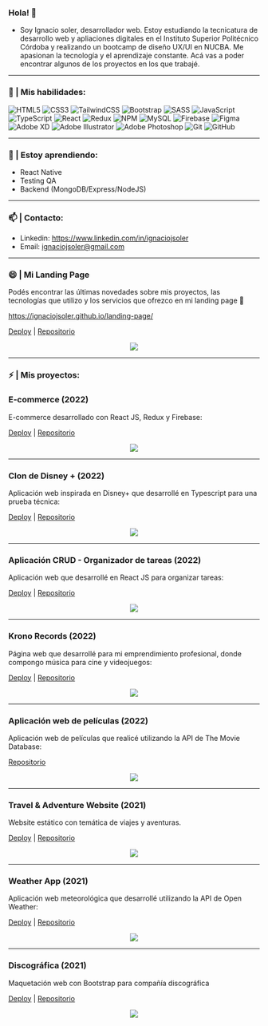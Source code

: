 ### Hola! 👋
- Soy Ignacio soler, desarrollador web. Estoy estudiando la tecnicatura de desarrollo web y apliaciones digitales en el Instituto Superior Politécnico Córdoba y realizando un bootcamp de diseño UX/UI en NUCBA. Me apasionan la tecnología y el aprendizaje constante. Acá vas a poder encontrar algunos de los proyectos en los que trabajé.

<hr>

### 🧠 | Mis habilidades:
![HTML5](https://img.shields.io/badge/html5-%23E34F26.svg?style=for-the-badge&logo=html5&logoColor=white)
![CSS3](https://img.shields.io/badge/css3-%231572B6.svg?style=for-the-badge&logo=css3&logoColor=white)
![TailwindCSS](https://img.shields.io/badge/tailwindcss-%2338B2AC.svg?style=for-the-badge&logo=tailwind-css&logoColor=white)
![Bootstrap](https://img.shields.io/badge/bootstrap-%23563D7C.svg?style=for-the-badge&logo=bootstrap&logoColor=white)
![SASS](https://img.shields.io/badge/SASS-hotpink.svg?style=for-the-badge&logo=SASS&logoColor=white)
![JavaScript](https://img.shields.io/badge/javascript-%23323330.svg?style=for-the-badge&logo=javascript&logoColor=%23F7DF1E)
![TypeScript](https://img.shields.io/badge/typescript-%23007ACC.svg?style=for-the-badge&logo=typescript&logoColor=white)
![React](https://img.shields.io/badge/react-%2320232a.svg?style=for-the-badge&logo=react&logoColor=%2361DAFB)
![Redux](https://img.shields.io/badge/redux-%23593d88.svg?style=for-the-badge&logo=redux&logoColor=white)
![NPM](https://img.shields.io/badge/NPM-%23000000.svg?style=for-the-badge&logo=npm&logoColor=white)
![MySQL](https://img.shields.io/badge/mysql-%2300f.svg?style=for-the-badge&logo=mysql&logoColor=white)
![Firebase](https://img.shields.io/badge/firebase-%23039BE5.svg?style=for-the-badge&logo=firebase)
![Figma](https://img.shields.io/badge/figma-%23F24E1E.svg?style=for-the-badge&logo=figma&logoColor=white)
![Adobe XD](https://img.shields.io/badge/Adobe%20XD-470137?style=for-the-badge&logo=Adobe%20XD&logoColor=#FF61F6)
![Adobe Illustrator](https://img.shields.io/badge/adobe%20illustrator-%23FF9A00.svg?style=for-the-badge&logo=adobe%20illustrator&logoColor=white)
![Adobe Photoshop](https://img.shields.io/badge/adobe%20photoshop-%2331A8FF.svg?style=for-the-badge&logo=adobe%20photoshop&logoColor=white)
![Git](https://img.shields.io/badge/git-%23F05033.svg?style=for-the-badge&logo=git&logoColor=white)
![GitHub](https://img.shields.io/badge/github-%23121011.svg?style=for-the-badge&logo=github&logoColor=white)

<hr>

### 🌱 | Estoy aprendiendo:
- React Native
- Testing QA
- Backend (MongoDB/Express/NodeJS)

<hr>

### 📫 | Contacto:
- Linkedin: https://www.linkedin.com/in/ignaciojsoler
- Email: ignaciojsoler@gmail.com

<hr>

### 😄 | Mi Landing Page
Podés encontrar las últimas novedades sobre mis proyectos, las tecnologías que utilizo y los servicios que ofrezco en mi landing page 🚀 

https://ignaciojsoler.github.io/landing-page/

[Deploy](https://ignaciojsoler.github.io/landing-page/) | [Repositorio](https://github.com/ignaciojsoler/landing-page)

<p align="center"><img src="img/portfolio.webp" margin="auto"></p>

<hr>

### ⚡ | Mis proyectos:

###  <h3>E-commerce (2022)</h3>
<p>E-commerce desarrollado con React JS, Redux y Firebase: </p>

[Deploy](https://ignaciojsoler.github.io/ecommerce-redux/) | [Repositorio](https://github.com/ignaciojsoler/ecommerce-redux)

<p align="center"><img src="img/ecommerce.webp" margin="auto"></p>

<hr>

###  <h3>Clon de Disney + (2022)</h3>
<p>Aplicación web inspirada en Disney+ que desarrollé en Typescript para una prueba técnica: </p>

[Deploy](https://ignaciojsoler.github.io/challenge-bemaster/) | [Repositorio](https://github.com/ignaciojsoler/challenge-bemaster)

<p align="center"><img src="img/disney.webp" margin="auto"></p>

<hr>

###  <h3>Aplicación CRUD - Organizador de tareas (2022)</h3>
<p>Aplicación web que desarrollé en React JS para organizar tareas: </p>

[Deploy](https://ignaciojsoler.github.io/todo-app-react/) | [Repositorio](https://github.com/ignaciojsoler/todo-app-react)

<p align="center"><img src="img/todo-app.webp" margin="auto"></p>

<hr>

###  <h3>Krono Records (2022)</h3>
<p>Página web que desarrollé para mi emprendimiento profesional, donde compongo música para cine y videojuegos: </p>

[Deploy](https://ignaciojsoler.github.io/kronorecords-react/) | [Repositorio](https://github.com/ignaciojsoler/kronorecords-react)

<p align="center"><img src="img/krono.webp" margin="auto"></p>

<hr>

###  <h3>Aplicación web de películas (2022)</h3>
<p>Aplicación web de películas que realicé utilizando la API de The Movie Database: </p>

[Repositorio](https://github.com/ignaciojsoler/alkemy-skillup)

<p align="center"><img src="img/movies.webp" margin="auto"></p>

<hr>

###  <h3>Travel & Adventure Website (2021)</h3>
<p>Website estático con temática de viajes y aventuras.</p>

[Deploy](https://travelandadventure.netlify.app/) | [Repositorio](https://github.com/ignaciojsoler/travelandadventure)

<p align="center"><img src="img/travelAndAdventure.webp" margin="auto"></p>

<hr>

###  <h3>Weather App (2021)</h3>
<p>Aplicación web meteorológica que desarrollé utilizando la API de Open Weather:</p>

[Deploy](https://apis-weather.netlify.app/) | [Repositorio](https://github.com/ignaciojsoler/weatherapp)

<p align="center"><img src="img/weather.png" margin="auto"></p>

<hr>

###  <h3>Discográfica (2021)</h3>
<p>Maquetación web con Bootstrap para compañía discográfica</p>

[Deploy](https://chilljazz.netlify.app/) | [Repositorio](https://github.com/ignaciojsoler/chilljazz)

<p align="center"><img src="img/chilljazz.png" margin="auto"></p>

<!--
**ignaciojsoler/ignaciojsoler** is a ✨ _special_ ✨ repository because its `README.md` (this file) appears on your GitHub profile.

Here are some ideas to get you started:

- 🔭 I’m currently working on ... aprender
- 🌱 I’m currently learning ...
- 👯 I’m looking to collaborate on ...
- 🤔 I’m looking for help with ...
- 💬 Ask me about ...
- 📫 How to reach me: ...
- 😄 Pronouns: ...
- ⚡ Fun fact: ...
-->
